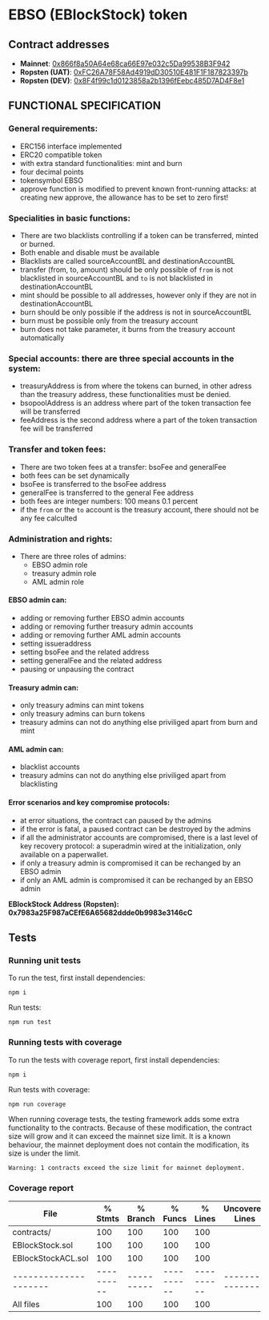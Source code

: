# EBSO (EBlockStock) token

## Contract addresses

- **Mainnet**: [0x866f8a50A64e68ca66E97e032c5Da99538B3F942](https://etherscan.io/address/0x866f8a50A64e68ca66E97e032c5Da99538B3F942)
- **Ropsten (UAT)**: [0xFC26A78F58Ad4919dD30510E481F1F187823397b](https://ropsten.etherscan.io/address/0xFC26A78F58Ad4919dD30510E481F1F187823397b)
- **Ropsten (DEV)**: [0x8F4f99c1d0123858a2b1396fEebc485D7AD4F8e1](https://ropsten.etherscan.io/address/0x8F4f99c1d0123858a2b1396fEebc485D7AD4F8e1)

## FUNCTIONAL SPECIFICATION

### General requirements:

- ERC156 interface implemented
- ERC20 compatible token
- with extra standard functionalities: mint and burn
- four decimal points
- tokensymbol EBSO
- approve function is modified to prevent known front-running attacks: at creating new approve, the allowance has to be set to zero first!

### Specialities in basic functions:

- There are two blacklists controlling if a token can be transferred, minted or burned.
- Both enable and disable must be available
- Blacklists are called sourceAccountBL and destinationAccountBL
- transfer (from, to, amount) should be only possible of `from` is not blacklisted in sourceAccountBL and `to` is not blacklisted in destinationAccountBL
- mint should be possible to all addresses, however only if they are not in destinationAccountBL
- burn should be only possible if the address is not in sourceAccountBL
- burn must be possible only from the treasury account
- burn does not take parameter, it burns from the treasury account automatically

### Special accounts: there are three special accounts in the system:

- treasuryAddress is from where the tokens can burned, in other adress than the treasury address, these functionalities must be denied.
- bsopoolAddress is an address where part of the token transaction fee will be transferred
- feeAddress is the second address where a part of the token transaction fee will be transferred

### Transfer and token fees:

- There are two token fees at a transfer: bsoFee and generalFee
- both fees can be set dynamically
- bsoFee is transferred to the bsoFee address
- generalFee is transferred to the general Fee address
- both fees are integer numbers: 100 means 0.1 percent
- if the `from` or the `to` account is the treasury account, there should not be any fee calculted

### Administration and rights:

- There are three roles of admins:
  - EBSO admin role
  - treasury admin role
  - AML admin role

#### EBSO admin can:

- adding or removing further EBSO admin accounts
- adding or removing further treasury admin accounts
- adding or removing further AML admin accounts
- setting issueraddress
- setting bsoFee and the related address
- setting generalFee and the related address
- pausing or unpausing the contract

#### Treasury admin can:

- only treasury admins can mint tokens
- only treasury admins can burn tokens
- treasury admins can not do anything else priviliged apart from burn and mint

#### AML admin can:

- blacklist accounts
- treasury admins can not do anything else priviliged apart from blacklisting

#### Error scenarios and key compromise protocols:

- at error situations, the contract can paused by the admins
- if the error is fatal, a paused contract can be destroyed by the admins
- if all the administrator accounts are compromised, there is a last level of key recovery protocol: a superadmin wired at the initialization, only available on a paperwallet.
- if only a treasury admin is compromised it can be rechanged by an EBSO admin
- if only an AML admin is compromised it can be rechanged by an EBSO admin

**EBlockStock Address (Ropsten): 0x7983a25F987aCEfE6A65682ddde0b9983e3146cC**

## Tests

### Running unit tests

To run the test, first install dependencies:

`npm i`

Run tests:

`npm run test`

### Running tests with coverage

To run the tests with coverage report, first install dependencies:

`npm i`

Run tests with coverage:

`npm run coverage`

When running coverage tests, the testing framework adds some extra functionality to the contracts. Because of these modification, the contract size will grow and it can exceed the mainnet size limit. It is a known behaviour, the mainnet deployment does not contain the modification, its size is under the limit.

`Warning: 1 contracts exceed the size limit for mainnet deployment.`

### Coverage report

| File                  | % Stmts    | % Branch   | % Funcs    | % Lines    | Uncovered Lines  |
| --------------------- | ---------- | ---------- | ---------- | ---------- | ---------------- |
| contracts/            | 100        | 100        | 100        | 100        |                  |
| EBlockStock.sol       | 100        | 100        | 100        | 100        |                  |
| EBlockStockACL.sol    | 100        | 100        | 100        | 100        |                  |
| --------------------- | ---------- | ---------- | ---------- | ---------- | ---------------- |
| All files             | 100        | 100        | 100        | 100        |                  |
